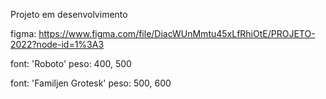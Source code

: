 Projeto em desenvolvimento

figma: https://www.figma.com/file/DiacWUnMmtu45xLfRhiOtE/PROJETO-2022?node-id=1%3A3

font: 'Roboto' 
peso: 400, 500

font: 'Familjen Grotesk'
peso: 500, 600

